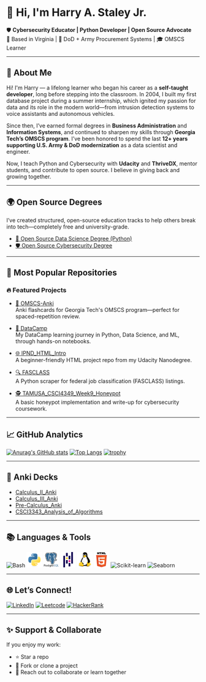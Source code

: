# 👋 Hi, I'm Harry A. Staley Jr.

🛡️ **Cybersecurity Educator | Python Developer | Open Source Advocate**  
📍 Based in Virginia | 💼 DoD + Army Procurement Systems | 🎓 OMSCS Learner

---

## 🚀 About Me

Hi! I'm Harry — a lifelong learner who began his career as a **self-taught developer**, long before stepping into the classroom. In 2004, I built my first database project during a summer internship, which ignited my passion for data and its role in the modern world—from intrusion detection systems to voice assistants and autonomous vehicles.

Since then, I’ve earned formal degrees in **Business Administration** and **Information Systems**, and continued to sharpen my skills through **Georgia Tech’s OMSCS program**. I’ve been honored to spend the last **12+ years supporting U.S. Army & DoD modernization** as a data scientist and engineer.

Now, I teach Python and Cybersecurity with **Udacity** and **ThriveDX**, mentor students, and contribute to open source. I believe in giving back and growing together.

---

## 🌍 Open Source Degrees

I’ve created structured, open-source education tracks to help others break into tech—completely free and university-grade.

- [🧠 Open Source Data Science Degree (Python)](https://github.com/harrystaley/open-source-data-science-degree-python)  
- [🛡️ Open Source Cybersecurity Degree](https://github.com/harrystaley/open-source-cybersecurity-degree)

---

## 🌟 Most Popular Repositories

### 🔥 Featured Projects

- [📘 OMSCS-Anki](https://github.com/harrystaley/OMSCS-Anki)  
  Anki flashcards for Georgia Tech's OMSCS program—perfect for spaced-repetition review.

- [📘 DataCamp](https://github.com/harrystaley/DataCamp)  
  My DataCamp learning journey in Python, Data Science, and ML, through hands-on notebooks.

- [🌐 IPND_HTML_Intro](https://github.com/harrystaley/IPND_HTML_Intro)  
  A beginner-friendly HTML project repo from my Udacity Nanodegree.

- [🔍 FASCLASS](https://github.com/harrystaley/FASCLASS)  
  A Python scraper for federal job classification (FASCLASS) listings.

- [🕵️ TAMUSA_CSCI4349_Week9_Honeypot](https://github.com/harrystaley/TAMUSA_CSCI4349_Week9_Honeypot)  
  A basic honeypot implementation and write-up for cybersecurity coursework.

---

## 📈 GitHub Analytics

[![Anurag's GitHub stats](https://github-readme-stats.vercel.app/api?username=harrystaley&count_private=true&show_icons=true&theme=dark)](https://github.com/anuraghazra/github-readme-stats)
[![Top Langs](https://github-readme-stats.vercel.app/api/top-langs/?username=harrystaley&layout=compact&theme=dark&langs_count=10)](https://github.com/anuraghazra/github-readme-stats)
[![trophy](https://github-profile-trophy.vercel.app/?username=harrystaley&theme=darkhub&row=4&column=3)](https://github.com/ryo-ma/github-profile-trophy)

---

## 🧠 Anki Decks

- [Calculus_II_Anki](https://github.com/harrystaley/Calculus_II_Anki)  
- [Calculus_III_Anki](https://github.com/harrystaley/Calculus_III_Anki)  
- [Pre-Calculus_Anki](https://github.com/harrystaley/Pre-Calculus_Anki)  
- [CSCI3343_Analysis_of_Algorithms](https://github.com/harrystaley/CSCI3343_Analysis_of_Algorithms)  

---

## 📚 Languages & Tools

<p align="left">
  <img src="https://www.vectorlogo.zone/logos/gnu_bash/gnu_bash-icon.svg" width="40" title="Bash" />
  <img src="https://raw.githubusercontent.com/devicons/devicon/master/icons/python/python-original.svg" width="40" title="Python" />
  <img src="https://raw.githubusercontent.com/devicons/devicon/master/icons/postgresql/postgresql-original-wordmark.svg" width="40" title="PostgreSQL" />
  <img src="https://raw.githubusercontent.com/devicons/devicon/master/icons/pandas/pandas-original.svg" width="40" title="Pandas" />
  <img src="https://raw.githubusercontent.com/devicons/devicon/master/icons/linux/linux-original.svg" width="40" title="Linux" />
  <img src="https://raw.githubusercontent.com/devicons/devicon/master/icons/html5/html5-original-wordmark.svg" width="40" title="HTML5" />
  <img src="https://upload.wikimedia.org/wikipedia/commons/0/05/Scikit_learn_logo_small.svg" width="40" title="Scikit-learn" />
  <img src="https://seaborn.pydata.org/_images/logo-mark-lightbg.svg" width="40" title="Seaborn" />
</p>

---

## 🌐 Let’s Connect!

<p align="left">
  <a href="https://linkedin.com/in/harrystaley"><img src="https://raw.githubusercontent.com/rahuldkjain/github-profile-readme-generator/master/src/images/icons/Social/linked-in-alt.svg" width="30" title="LinkedIn"/></a>
  <a href="https://leetcode.com/harrystaley"><img src="https://raw.githubusercontent.com/rahuldkjain/github-profile-readme-generator/master/src/images/icons/Social/leet-code.svg" width="30" title="Leetcode"/></a>
  <a href="https://www.hackerrank.com/hstaley"><img src="https://raw.githubusercontent.com/rahuldkjain/github-profile-readme-generator/master/src/images/icons/Social/hackerrank.svg" width="30" title="HackerRank"/></a>
</p>

---

## ✨ Support & Collaborate

If you enjoy my work:

- ⭐️ Star a repo
- 🍴 Fork or clone a project
- 🤝 Reach out to collaborate or learn together
